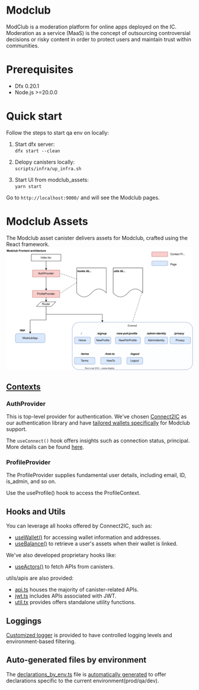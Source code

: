 # Modclub

ModClub is a moderation platform for online apps deployed on the IC. Moderation as a service (MaaS) is the concept of outsourcing controversial decisions or risky content in order to protect users and maintain trust within communities.

# Prerequisites

- Dfx 0.20.1
- Node.js >=20.0.0

# Quick start

Follow the steps to start qa env on locally:

1. Start dfx server:  
   `dfx start --clean`

2. Delopy canisters locally:  
   `scripts/infra/up_infra.sh`

3. Start UI from modclub_assets:  
   `yarn start`

Go to `http://localhost:9000/` and will see the Modclub pages.

# Modclub Assets

The Modclub asset canister delivers assets for Modclub, crafted using the React framework.
![Modclub Frontend architecture](docs/modclub_fe.svg)

## [Contexts](src/modclub_assets/src/contexts)

### AuthProvider

This is top-level provider for authentication. We've chosen [Connect2IC](https://github.com/Connect2IC) as our authentication library and have [tailored wallets specifically](src/modclub_assets/src/contexts/auth.tsx) for Modclub support.

The `useConnect()` hook offers insights such as connection status, principal. More details can be found [here](https://connect2ic.github.io/docs/docs/React/hooks).

### ProfileProvider

The ProfileProvider supplies fundamental user details, including email, ID, is_admin, and so on.

Use the useProfile() hook to access the ProfileContext.

## Hooks and Utils

You can leverage all hooks offered by Connect2IC, such as:

- [useWallet()](https://connect2ic.github.io/docs/docs/React/hooks#usewallet) for accessing wallet information and addresses.
- [useBalance()](https://connect2ic.github.io/docs/docs/React/hooks#usebalance) to retrieve a user's assets when their wallet is linked.

We've also developed proprietary hooks like:

- [useActors()](src/modclub_assets/src/hooks/actors.tsx) to fetch APIs from canisters.

utils/apis are also provided:

- [api.ts](src/modclub_assets/src/utils/api.ts) houses the majority of canister-related APIs.
- [jwt.ts](src/modclub_assets/src/utils/jwt.ts) includes APIs associated with JWT.
- [util.tx](src/modclub_assets/src/utils/util.ts) provides offers standalone utility functions.

## Loggings

[Customized logger](src/modclub_assets/src/utils/logger.ts) is provided to have controlled logging levels and environment-based filtering.

## Auto-generated files by environment

The [declarations_by_env.ts](src/modclub_assets/src/declarations_by_env.ts) file is [automatically generated](scripts/build/gen_files_by_env.cjs) to offer declarations specific to the current environment(prod/qa/dev).
